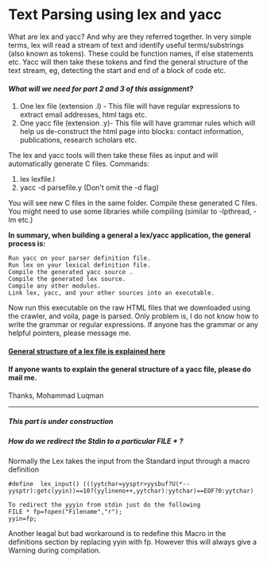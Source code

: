 # Text Parsing using lex and yacc

What are lex and yacc? And why are they referred together. In very simple terms, lex will read a stream of text and identify useful terms/substrings (also known as tokens). These could be function names, if else statements etc. 
Yacc will then take these tokens and find the general structure of the text stream, eg, detecting the start and end of a block of code etc.

#### *What will we need for part 2 and 3 of this assignment?* 

1. One lex file (extension .l) - This file will have regular expressions to extract email addresses, html tags etc.
2. One yacc file (extension .y)- This file will have grammar rules which will help us de-construct the html page into blocks: contact information, publications, research scholars etc.

The lex and yacc tools will then take these files as input and will automatically generate C files. Commands:

1. lex lexfile.l
2. yacc -d parsefile.y (Don't omit the -d flag)

You will see new C files in the same folder. Compile these generated C files. You might need to use some libraries while compiling (similar to -lpthread, -lm etc.)

__In summary, when building a general a lex/yacc application, the general process is:__

    Run yacc on your parser definition file.
    Run lex on your lexical definition file.
    Compile the generated yacc source .
    Compile the generated lex source.
    Compile any other modules.
    Link lex, yacc, and your other sources into an executable.

Now run this executable on the raw HTML files that we downloaded using the crawler, and voila, page is parsed. 
Only problem is, I do not know how to write the grammar or regular expressions. If anyone has the grammar or any helpful pointers, please message me.

#### [General structure of a lex file is explained here](lex.md)
#### If anyone wants to explain the general structure of a yacc file, please do mail me. 

Thanks,
Mohammad Luqman

--------------------------------------------------------------------------------------------------------------
##### *This part is under construction*


##### How do we redirect the Stdin to a particular FILE * ?
Normally the Lex takes the input from the Standard input through a macro definition

    #define  lex_input() (((yytchar=yysptr>yysbuf?U(*--yysptr):getc(yyin))==10?(yylineno++,yytchar):yytchar)==EOF?0:yytchar)

    To redirect the yyyin from stdin just do the following
    FILE * fp=fopen("Filename","r");
    yyin=fp;

Another  leagal but bad workaround is to redefine this Macro in the definitions section by replacing yyin with fp. However this will always give a Warning during compilation.
